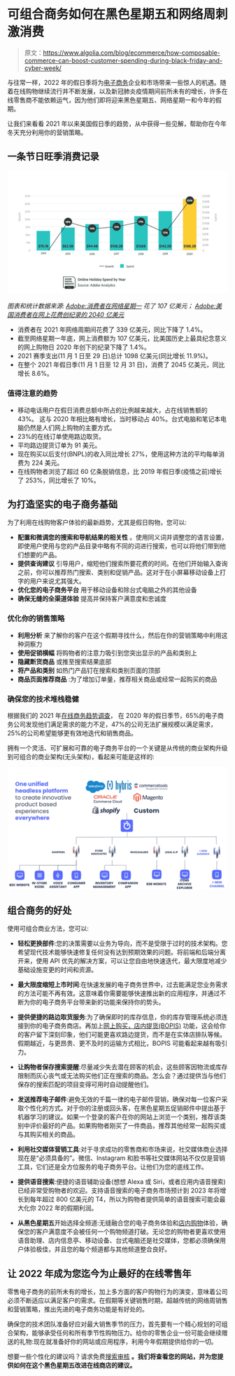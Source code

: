 # 可组合商务如何在黑色星期五和网络周刺激消费

> 原文：<https://www.algolia.com/blog/ecommerce/how-composable-commerce-can-boost-customer-spending-during-black-friday-and-cyber-week/>

与往常一样，2022 年的假日季将为[电子商务](https://www.algolia.com/industries-and-solutions/ecommerce/)企业和市场带来一些惊人的机遇。随着在线购物继续流行并不断发展，以及新冠肺炎疫情期间前所未有的增长，许多在线零售商不能依赖运气，因为他们即将迎来黑色星期五、网络星期一和今年的假期。

让我们来看看 2021 年以来美国假日季的趋势，从中获得一些见解，帮助你在今年冬天充分利用你的营销策略。

## [](#a-holiday-season-spending-record)一条节日旺季消费记录

![](img/0b9123ce33f98af859b91c8f289723e1.png)

*图表和统计数据来源: [Adobe:消费者在网络星期一](https://blog.adobe.com/en/publish/2021/11/30/adobe-consumers-spent-10-8-billion-on-cyber-monday-109-8-billion-so-far-this-holiday-season) 花了 107 亿美元； [Adobe:美国消费者在网上花费创纪录的 2040 亿美元](https://blog.adobe.com/en/publish/2022/01/12/adobe-us-consumers-spent-a-record-204-billion-online-this-holiday-season)*

*   消费者在 2021 年网络周期间花费了 339 亿美元，同比下降了 1.4%。
*   截至网络星期一年底，网上消费额为 107 亿美元，比美国历史上最具纪念意义的网上购物日 2020 年创下的纪录下降了 1.4%。
*   2021 赛季支出(11 月 1 日至 29 日)总计 1098 亿美元(同比增长 11.9%)。
*   在整个 2021 年假日季(11 月 1 日至 12 月 31 日)，消费了 2045 亿美元，同比增长 8.6%。

### [](#notable-trends)**值得注意的趋势**

*   移动电话用户在假日消费总额中所占的比例越来越大，占在线销售额的 43%。 这与 2020 年相比略有增长，当时移动占 40%。台式电脑和笔记本电脑仍然是人们网上购物的主要方式。
*   23%的在线订单使用路边取货。
*   平均路边提货订单为 91 美元。
*   现在购买以后支付(BNPL)的收入同比增长 27%，使用这种方法的平均每单消费为 224 美元。
*   在线购物者浏览了超过 60 亿条脱销信息，比 2019 年假日季(疫情之前)增长了 253%，同比增长了 10%。

## [](#build-a-solid-ecommerce-foundation-for%c2%a0)为打造坚实的电子商务基础

为了利用在线购物客户体验的最新趋势，尤其是假日购物，您可以:

*   **配置和微调您的搜索和导航结果的相关性** 。使用同义词并调整您的语言设置，即使用户使用与您的产品目录中略有不同的词进行搜索，也可以将他们带到他们想要的产品。
*   **提供查询建议** 引导用户，缩短他们搜索所要花费的时间。在他们开始输入查询之前，你可以推荐热门搜索、类别和促销产品。这对于在小屏幕移动设备上打字的用户来说尤其强大。
*   **优化您的电子商务平台** 用于移动设备和除台式电脑之外的其他设备
*   **确保无缝的全渠道体验** 提高并保持客户满意度和忠诚度

### [](#optimize-your-merchandising-strategy)**优化你的销售策略**

*   **利用分析** 来了解你的客户在这个假期寻找什么，然后在你的营销策略中利用这种洞察力
*   **使用促销横幅** 将购物者的注意力吸引到您突出显示的产品和类别上
*   **隐藏断货商品** 或推至搜索结果底部
*   **将产品和类别** 如热门产品钉在搜索和类别页面的顶部
*   **商品页面推荐商品** :为了增加订单量，推荐相关商品或经常一起购买的商品

### [](#ensure-that-your-technology-stack-is-robust)确保您的技术堆栈稳健

根据我们的 2021 年[在线商务趋势调查](https://www.algolia.com/dg/ecommerce-site-search-trends/)， 在 2020 年的假日季节，65%的电子商务公司发现他们满足需求的能力不足，47%的公司无法扩展规模以满足需求，25%的公司希望能够更有效地迭代和销售商品。

拥有一个灵活、可扩展和可靠的电子商务平台的一个关键是从传统的商业架构升级到可组合的商业架构(无头架构)，看起来可能是这样的:

![](img/b4bcd651c158af5ee7cd3ebe12bf5dd1.png)

## [](#benefits-of-composable-commerce)组合商务的好处

使用可组合商业方法，您可以:

*   **轻松更换部件**:您的决策需要以业务为导向，而不是受限于过时的技术架构。您希望现代技术能够快速修复任何没有达到预期效果的问题。将前端和后端分离开来，使用 API 优先的解决方案，可以让您自由地快速迭代，最大限度地减少基础设施变更的时间和资源。

*   **最大限度缩短上市时间**:在快速发展的电子商务世界中，过去能满足您业务需求的方法可能不再有效。这意味着你需要能够快速推出新的应用程序，并通过不断为你的电子商务平台带来新的功能来保持你的势头。

*   **提供便捷的路边取货服务**:为了确保即时的库存信息，你的库存管理系统必须连接到你的电子商务商店。再加上[网上购买，店内提货(BOPIS)](https://www.algolia.com/blog/ecommerce/composable-commerce-how-to-build-an-in-store-product-search-kiosk-and-store-locator/) 功能，这会给你的客户留下深刻印象，他们可能更喜欢路边提货，而不是在实体店排队等候。假期越近，与更昂贵、更不及时的运输方式相比，BOPIS 可能看起来越有吸引力。

*   **让购物者保存搜索提醒**:尽量减少失去潜在顾客的机会，这些顾客因物流或库存限制而灰心丧气或无法购买他们正在搜索的商品。怎么会？通过提供当与他们保存的搜索匹配的项目变得可用时自动提醒他们。

*   **发送推荐电子邮件**:避免无效的千篇一律的电子邮件营销，确保对每一位客户采取个性化的方式。对于你的注册或回头客，在黑色星期五促销邮件中提出基于机器学习的建议。如果一个登录的客户在你的网站上浏览一个类别，推荐该类别中评价最好的产品。如果购物者刚买了一件商品，推荐其他经常一起购买或与其购买相关的商品。

*   **利用社交媒体营销工具**:对于寻求成功的零售商和市场来说，社交媒体商业选择现在是“必须具备的”。微信、Instagram 和脸书等社交媒体网站不仅仅是营销工具，它们还是全方位服务的电子商务平台。让他们为您的底线工作。

*   **提供语音搜索**:便捷的语音辅助设备(想想 Alexa 或 Siri，或者应用内语音搜索)已经非常受购物者的欢迎。支持语音搜索的电子商务市场预计到 2023 年将增长到每年超过 800 亿美元的 T4，所以为购物者提供简单的语音搜索可能会最大化你 2022 年的假期利润。

*   **从黑色星期五**开始选择全频道:无缝融合您的电子商务体验和[店内购物](https://www.algolia.com/blog/ecommerce/composable-commerce-how-to-help-in-store-sales-associates-to-find-products-easily-by-optimizing-inventories-management/)体验，确保您的客户满意度不会被任何一个购物频道打破。无论您的购物者更喜欢使用语音助理、店内信息亭、移动设备、台式电脑还是社交媒体，您都必须确保用户体验极佳，并且您的每个频道都与其他频道整合良好。

## [](#make-2022-your-best-online-retail-year-yet)让 2022 年成为您迄今为止最好的在线零售年

零售电子商务的前所未有的增长，加上多方面的客户购物行为的演变，意味着公司必须不断适应以满足客户的需求。在假期等关键销售时期，超越传统的网络周销售和营销策略，推出先进的电子商务功能是有好处的。

确保您的技术团队准备好应对最大销售季节的压力，首先要有一个精心规划的可组合架构，能够承受任何和所有季节性购物压力。给你的零售企业一份可能会继续赠送的礼物:现在就准备好你的网站或应用程序，利用今年假期提供给你的一切。

想要一些个性化的建议吗？请求免费[搜索审核](https://www.algolia.com/search-audit/) **。我们将查看您的网站，并为您提供如何在这个黑色星期五改进在线商店的建议。**